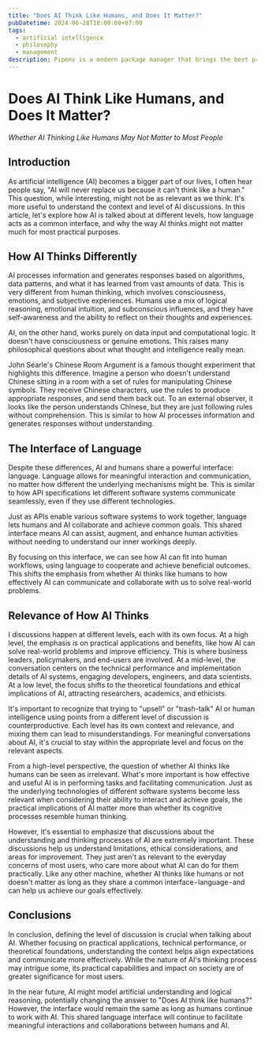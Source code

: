 ```yaml
---
title: "Does AI Think Like Humans, and Does It Matter?"
pubDatetime: 2024-06-28T18:00:00+07:00
tags:
  - artificial intelligence
  - philosophy
  - management
description: Pipenv is a modern package manager that brings the best package managing practices found in other languages to Python. To understand the benefits of Pipenv, let's start with the reason why we should use a package manager.
---
```


# Does AI Think Like Humans, and Does It Matter?

_Whether AI Thinking Like Humans May Not Matter to Most People_

## Introduction

As artificial intelligence (AI) becomes a bigger part of our lives, I often hear people say, "AI will never replace us because it can't think like a human." 
This question, while interesting, might not be as relevant as we think. 
It's more useful to understand the context and level of AI discussions. 
In this article, let's explore how AI is talked about at different levels, how language acts as a common interface, and why the way AI thinks might not matter much for most practical purposes.

## How AI Thinks Differently

AI processes information and generates responses based on algorithms, data patterns, and what it has learned from vast amounts of data. 
This is very different from human thinking, which involves consciousness, emotions, and subjective experiences. 
Humans use a mix of logical reasoning, emotional intuition, and subconscious influences, and they have self-awareness and the ability to reflect on their thoughts and experiences.

AI, on the other hand, works purely on data input and computational logic. 
It doesn't have consciousness or genuine emotions. 
This raises many philosophical questions about what thought and intelligence really mean.

John Searle's Chinese Room Argument is a famous thought experiment that highlights this difference. 
Imagine a person who doesn't understand Chinese sitting in a room with a set of rules for manipulating Chinese symbols. 
They receive Chinese characters, use the rules to produce appropriate responses, and send them back out. 
To an external observer, it looks like the person understands Chinese, but they are just following rules without comprehension. 
This is similar to how AI processes information and generates responses without understanding.

## The Interface of Language

Despite these differences, AI and humans share a powerful interface: language. 
Language allows for meaningful interaction and communication, no matter how different the underlying mechanisms might be. 
This is similar to how API specifications let different software systems communicate seamlessly, even if they use different technologies.

Just as APIs enable various software systems to work together, language lets humans and AI collaborate and achieve common goals. 
This shared interface means AI can assist, augment, and enhance human activities without needing to understand our inner workings deeply.

By focusing on this interface, we can see how AI can fit into human workflows, using language to cooperate and achieve beneficial outcomes. 
This shifts the emphasis from whether AI thinks like humans to how effectively AI can communicate and collaborate with us to solve real-world problems.

## Relevance of How AI Thinks

I discussions happen at different levels, each with its own focus. 
At a high level, the emphasis is on practical applications and benefits, like how AI can solve real-world problems and improve efficiency. 
This is where business leaders, policymakers, and end-users are involved. At a mid-level, the conversation centers on the technical performance and implementation details of AI systems, engaging developers, engineers, and data scientists. 
At a low level, the focus shifts to the theoretical foundations and ethical implications of AI, attracting researchers, academics, and ethicists.

It's important to recognize that trying to "upsell" or "trash-talk" AI or human intelligence using points from a different level of discussion is counterproductive. 
Each level has its own context and relevance, and mixing them can lead to misunderstandings. 
For meaningful conversations about AI, it's crucial to stay within the appropriate level and focus on the relevant aspects.

From a high-level perspective, the question of whether AI thinks like humans can be seen as irrelevant. 
What's more important is how effective and useful AI is in performing tasks and facilitating communication. 
Just as the underlying technologies of different software systems become less relevant when considering their ability to interact and achieve goals, the practical implications of AI matter more than whether its cognitive processes resemble human thinking.

However, it's essential to emphasize that discussions about the understanding and thinking processes of AI are extremely important. 
These discussions help us understand limitations, ethical considerations, and areas for improvement. 
They just aren't as relevant to the everyday concerns of most users, who care more about what AI can do for them practically. 
Like any other machine, whether AI thinks like humans or not doesn't matter as long as they share a common interface - language - and can help us achieve our goals effectively.

## Conclusions

In conclusion, defining the level of discussion is crucial when talking about AI. 
Whether focusing on practical applications, technical performance, or theoretical foundations, understanding the context helps align expectations and communicate more effectively. 
While the nature of AI's thinking process may intrigue some, its practical capabilities and impact on society are of greater significance for most users.

In the near future, AI might model artificial understanding and logical reasoning, potentially changing the answer to "Does AI think like humans?" 
However, the interface would remain the same as long as humans continue to work with AI. 
This shared language interface will continue to facilitate meaningful interactions and collaborations between humans and AI.
